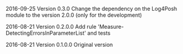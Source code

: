 ﻿2016-09-25    Version 0.3.0
Change the dependency on the Log4Posh module to the version 2.0.0 (only for the development)

2016-08-21    Version 0.2.0.0
Add rule 'Measure-DetectingErrorsInParameterList' and tests

2016-08-21    Version 0.1.0.0
Original version